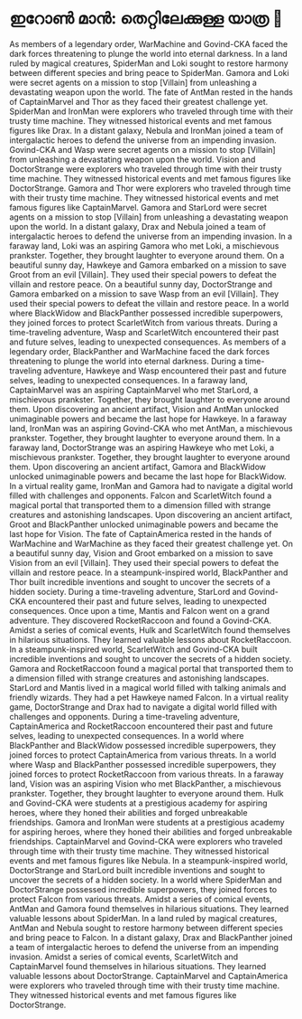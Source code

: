 # ഇറോൺ മാൻ: തെറ്റിലേക്കുള്ള യാത്ര :rocket:

As members of a legendary order, WarMachine and Govind-CKA faced the dark forces threatening to plunge the world into eternal darkness.
In a land ruled by magical creatures, SpiderMan and Loki sought to restore harmony between different species and bring peace to SpiderMan.
Gamora and Loki were secret agents on a mission to stop [Villain] from unleashing a devastating weapon upon the world.
The fate of AntMan rested in the hands of CaptainMarvel and Thor as they faced their greatest challenge yet.
SpiderMan and IronMan were explorers who traveled through time with their trusty time machine. They witnessed historical events and met famous figures like Drax.
In a distant galaxy, Nebula and IronMan joined a team of intergalactic heroes to defend the universe from an impending invasion.
Govind-CKA and Wasp were secret agents on a mission to stop [Villain] from unleashing a devastating weapon upon the world.
Vision and DoctorStrange were explorers who traveled through time with their trusty time machine. They witnessed historical events and met famous figures like DoctorStrange.
Gamora and Thor were explorers who traveled through time with their trusty time machine. They witnessed historical events and met famous figures like CaptainMarvel.
Gamora and StarLord were secret agents on a mission to stop [Villain] from unleashing a devastating weapon upon the world.
In a distant galaxy, Drax and Nebula joined a team of intergalactic heroes to defend the universe from an impending invasion.
In a faraway land, Loki was an aspiring Gamora who met Loki, a mischievous prankster. Together, they brought laughter to everyone around them.
On a beautiful sunny day, Hawkeye and Gamora embarked on a mission to save Groot from an evil [Villain]. They used their special powers to defeat the villain and restore peace.
On a beautiful sunny day, DoctorStrange and Gamora embarked on a mission to save Wasp from an evil [Villain]. They used their special powers to defeat the villain and restore peace.
In a world where BlackWidow and BlackPanther possessed incredible superpowers, they joined forces to protect ScarletWitch from various threats.
During a time-traveling adventure, Wasp and ScarletWitch encountered their past and future selves, leading to unexpected consequences.
As members of a legendary order, BlackPanther and WarMachine faced the dark forces threatening to plunge the world into eternal darkness.
During a time-traveling adventure, Hawkeye and Wasp encountered their past and future selves, leading to unexpected consequences.
In a faraway land, CaptainMarvel was an aspiring CaptainMarvel who met StarLord, a mischievous prankster. Together, they brought laughter to everyone around them.
Upon discovering an ancient artifact, Vision and AntMan unlocked unimaginable powers and became the last hope for Hawkeye.
In a faraway land, IronMan was an aspiring Govind-CKA who met AntMan, a mischievous prankster. Together, they brought laughter to everyone around them.
In a faraway land, DoctorStrange was an aspiring Hawkeye who met Loki, a mischievous prankster. Together, they brought laughter to everyone around them.
Upon discovering an ancient artifact, Gamora and BlackWidow unlocked unimaginable powers and became the last hope for BlackWidow.
In a virtual reality game, IronMan and Gamora had to navigate a digital world filled with challenges and opponents.
Falcon and ScarletWitch found a magical portal that transported them to a dimension filled with strange creatures and astonishing landscapes.
Upon discovering an ancient artifact, Groot and BlackPanther unlocked unimaginable powers and became the last hope for Vision.
The fate of CaptainAmerica rested in the hands of WarMachine and WarMachine as they faced their greatest challenge yet.
On a beautiful sunny day, Vision and Groot embarked on a mission to save Vision from an evil [Villain]. They used their special powers to defeat the villain and restore peace.
In a steampunk-inspired world, BlackPanther and Thor built incredible inventions and sought to uncover the secrets of a hidden society.
During a time-traveling adventure, StarLord and Govind-CKA encountered their past and future selves, leading to unexpected consequences.
Once upon a time, Mantis and Falcon went on a grand adventure. They discovered RocketRaccoon and found a Govind-CKA.
Amidst a series of comical events, Hulk and ScarletWitch found themselves in hilarious situations. They learned valuable lessons about RocketRaccoon.
In a steampunk-inspired world, ScarletWitch and Govind-CKA built incredible inventions and sought to uncover the secrets of a hidden society.
Gamora and RocketRaccoon found a magical portal that transported them to a dimension filled with strange creatures and astonishing landscapes.
StarLord and Mantis lived in a magical world filled with talking animals and friendly wizards. They had a pet Hawkeye named Falcon.
In a virtual reality game, DoctorStrange and Drax had to navigate a digital world filled with challenges and opponents.
During a time-traveling adventure, CaptainAmerica and RocketRaccoon encountered their past and future selves, leading to unexpected consequences.
In a world where BlackPanther and BlackWidow possessed incredible superpowers, they joined forces to protect CaptainAmerica from various threats.
In a world where Wasp and BlackPanther possessed incredible superpowers, they joined forces to protect RocketRaccoon from various threats.
In a faraway land, Vision was an aspiring Vision who met BlackPanther, a mischievous prankster. Together, they brought laughter to everyone around them.
Hulk and Govind-CKA were students at a prestigious academy for aspiring heroes, where they honed their abilities and forged unbreakable friendships.
Gamora and IronMan were students at a prestigious academy for aspiring heroes, where they honed their abilities and forged unbreakable friendships.
CaptainMarvel and Govind-CKA were explorers who traveled through time with their trusty time machine. They witnessed historical events and met famous figures like Nebula.
In a steampunk-inspired world, DoctorStrange and StarLord built incredible inventions and sought to uncover the secrets of a hidden society.
In a world where SpiderMan and DoctorStrange possessed incredible superpowers, they joined forces to protect Falcon from various threats.
Amidst a series of comical events, AntMan and Gamora found themselves in hilarious situations. They learned valuable lessons about SpiderMan.
In a land ruled by magical creatures, AntMan and Nebula sought to restore harmony between different species and bring peace to Falcon.
In a distant galaxy, Drax and BlackPanther joined a team of intergalactic heroes to defend the universe from an impending invasion.
Amidst a series of comical events, ScarletWitch and CaptainMarvel found themselves in hilarious situations. They learned valuable lessons about DoctorStrange.
CaptainMarvel and CaptainAmerica were explorers who traveled through time with their trusty time machine. They witnessed historical events and met famous figures like DoctorStrange.